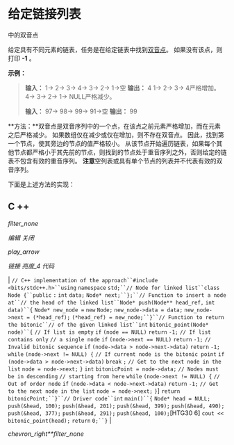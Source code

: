 # 给定链接列表

中的双音点

给定具有不同元素的链表，任务是在给定链表中找到[双音点](https://www.geeksforgeeks.org/find-bitonic-point-given-bitonic-sequence/)。 如果没有该点，则打印 **-1** 。

**示例：**

> **输入：** 1-> 2-> 3-> 4-> 3-> 2-> 1->空
> **输出：** 4
> 1-> 2-> 3-> 4严格增加。
> 4-> 3-> 2-> 1-> NULL严格减少。
> 
> **输入：** 97-> 98-> 99-> 91->空
> **输出：** 99

**方法：**双音点是双音序列中的一个点，在该点之前元素严格增加，而在元素之后严格减少。 如果数组仅在减少或仅在增加，则不存在双音点。 因此，找到第一个节点，使其旁边的节点的值严格较小。 从该节点开始遍历链表，如果每个其他节点都严格小于其先前的节点，则找到的节点处于重音序列之外，否则给定的链表不包含有效的重音序列。 **注意**空列表或具有单个节点的列表并不代表有效的双音序列。

下面是上述方法的实现：

## C ++

*filter_none*

*编辑*
*关闭*

*play_arrow*

*链接*
*亮度_4*
*代码*

| `// C++ implementation of the approach``#include <bits/stdc++.h>``using` `namespace` `std;``// Node for linked list``class` `Node {``public` `:` `int` `data;` `Node* next;``};``// Function to insert a node at``// the head of the linked list``Node* push(Node** head_ref,` `int` `data)``{` `Node* new_node =` `new` `Node;` `new_node->data = data;` `new_node->next = (*head_ref);` `(*head_ref) = new_node;``}``// Function to return the bitonic``// of the given linked list``int` `bitonic_point(Node* node)``{` `// If list is empty` `if` `(node == NULL)` `return` `-1;` `// If list contains only` `// a single node` `if` `(node->next == NULL)` `return` `-1;` `// Invalid bitonic sequence` `if` `(node->data > node->next->data)` `return` `-1;` `while` `(node->next != NULL) {` `// If current node is the bitonic point` `if` `(node->data > node->next->data)` `break` `;` `// Get to the next node in the list` `node = node->next;` `}` `int` `bitonicPoint = node->data;` `// Nodes must be in descending` `// starting from here` `while` `(node->next != NULL) {` `// Out of order node` `if` `(node->data < node->next->data)` `return` `-1;` `// Get to the next node in the list` `node = node->next;`​​  `}`] `return` `bitonicPoint;``}``// Driver code``int` `main()``{` `Node* head = NULL;` `push(&head, 100);` `push(&head, 201);` `push(&head, 399);` `push(&head, 490);` `push(&head, 377);` `push(&head, 291);` `push(&head, 100);`[HTG30 6]  `cout << bitonic_point(head);` `return` `0;``}` |

*chevron_right**filter_none*
